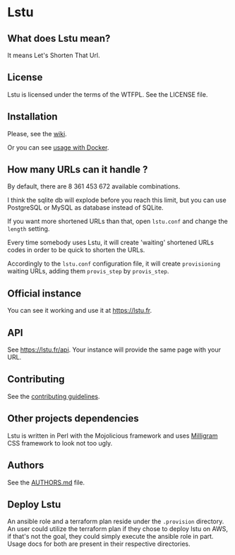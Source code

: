 # Lstu

## What does Lstu mean?

It means Let's Shorten That Url.

## License

Lstu is licensed under the terms of the WTFPL. See the LICENSE file.

## Installation

Please, see the [wiki](https://framagit.org/fiat-tux/hat-softwares/lstu/wikis/home).

Or you can see [usage with Docker](https://framagit.org/fiat-tux/hat-softwares/lstu/wikis/usage-with-docker).

## How many URLs can it handle ?

By default, there are 8 361 453 672 available combinations.

I think the sqlite db will explode before you reach this limit, but you can use PostgreSQL or MySQL as database instead of SQLite.

If you want more shortened URLs than that, open `lstu.conf` and change the `length` setting.

Every time somebody uses Lstu, it will create 'waiting' shortened URLs codes in order to be quick to shorten the URLs.

Accordingly to the `lstu.conf` configuration file, it will create `provisioning` waiting URLs, adding them `provis_step` by `provis_step`.

## Official instance

You can see it working and use it at <https://lstu.fr>.

## API

See <https://lstu.fr/api>.
Your instance will provide the same page with your URL.

## Contributing

See the [contributing guidelines](CONTRIBUTING.md).

## Other projects dependencies

Lstu is written in Perl with the Mojolicious framework and uses [Milligram](https://milligram.io/) CSS framework to look not too ugly.

## Authors

See the [AUTHORS.md](AUTHORS.md) file.

## Deploy Lstu

An ansible role and a terraform plan reside under the `.provision` directory. An user could utilize the terraform plan if they chose to deploy lstu on AWS, if that's not the goal, they could simply execute the ansible role in part. Usage docs for both are present in their respective directories.
